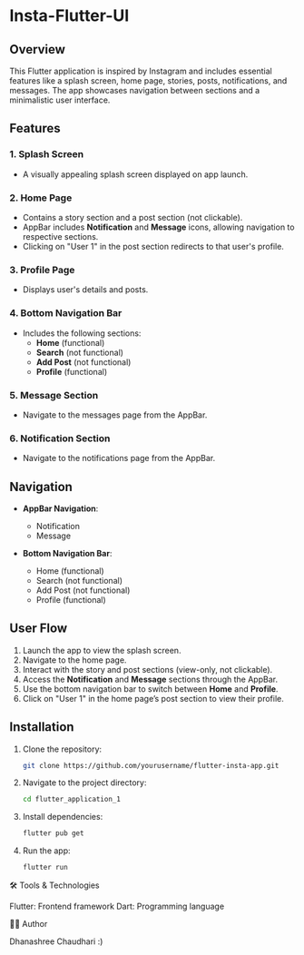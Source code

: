 
# Insta-Flutter-UI

## Overview
This Flutter application is inspired by Instagram and includes essential features like a splash screen, home page, stories, posts, notifications, and messages. 
The app showcases navigation between sections and a minimalistic user interface.

## Features

### 1. **Splash Screen**
   - A visually appealing splash screen displayed on app launch.

### 2. **Home Page**
   - Contains a story section and a post section (not clickable).
   - AppBar includes **Notification** and **Message** icons, allowing navigation to respective sections.
   - Clicking on "User 1" in the post section redirects to that user's profile.

### 3. **Profile Page**
   - Displays user's details and posts.

### 4. **Bottom Navigation Bar**
   - Includes the following sections:
     - **Home** (functional)
     - **Search** (not functional)
     - **Add Post** (not functional)
     - **Profile** (functional)

### 5. **Message Section**
   - Navigate to the messages page from the AppBar.

### 6. **Notification Section**
   - Navigate to the notifications page from the AppBar.

## Navigation
- **AppBar Navigation**:
  - Notification
  - Message

- **Bottom Navigation Bar**:
  - Home (functional)
  - Search (not functional)
  - Add Post (not functional)
  - Profile (functional)

## User Flow
1. Launch the app to view the splash screen.
2. Navigate to the home page.
3. Interact with the story and post sections (view-only, not clickable).
4. Access the **Notification** and **Message** sections through the AppBar.
5. Use the bottom navigation bar to switch between **Home** and **Profile**.
6. Click on "User 1" in the home page’s post section to view their profile.

## Installation
1. Clone the repository:
   ```bash
   git clone https://github.com/yourusername/flutter-insta-app.git
   ```
2. Navigate to the project directory:
   ```bash
   cd flutter_application_1
   ```
3. Install dependencies:
   ```bash
   flutter pub get
   ```
4. Run the app:
   ```bash
   flutter run
   ```

🛠️ Tools & Technologies

Flutter: Frontend framework
Dart: Programming language

🧑‍💻 Author

Dhanashree Chaudhari :)